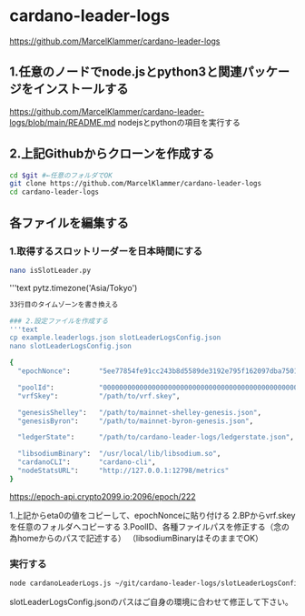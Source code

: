 # cardano-leader-logs
https://github.com/MarcelKlammer/cardano-leader-logs

## 1.任意のノードでnode.jsとpython3と関連パッケージをインストールする
https://github.com/MarcelKlammer/cardano-leader-logs/blob/main/README.md
nodejsとpythonの項目を実行する


## 2.上記Githubからクローンを作成する
```bash
cd $git #←任意のフォルダでOK
git clone https://github.com/MarcelKlammer/cardano-leader-logs
cd cardano-leader-logs
```

## 各ファイルを編集する

### 1.取得するスロットリーダーを日本時間にする
```bash
nano isSlotLeader.py
```
'''text
pytz.timezone('Asia/Tokyo')
```bash
33行目のタイムゾーンを書き換える

### 2.設定ファイルを作成する
'''text
cp example.leaderlogs.json slotLeaderLogsConfig.json
nano slotLeaderLogsConfig.json
```

```bash
{
  "epochNonce":       "5ee77854fe91cc243b8d5589de3192e795f162097dba7501f8d1b0d5d7546bd5",

  "poolId":           "00000000000000000000000000000000000000000000000000000000",
  "vrfSkey":          "/path/to/vrf.skey",

  "genesisShelley":   "/path/to/mainnet-shelley-genesis.json",
  "genesisByron":     "/path/to/mainnet-byron-genesis.json",

  "ledgerState":      "/path/to/cardano-leader-logs/ledgerstate.json",

  "libsodiumBinary":  "/usr/local/lib/libsodium.so",
  "cardanoCLI":       "cardano-cli",
  "nodeStatsURL":     "http://127.0.0.1:12798/metrics"
}
```
https://epoch-api.crypto2099.io:2096/epoch/222

1.上記からeta0の値をコピーして、epochNonceに貼り付ける
2.BPからvrf.skeyを任意のフォルダへコピーする
3.PoolID、各種ファイルパスを修正する（念の為homeからのパスで記述する）
（libsodiumBinaryはそのままでOK）

### 実行する
```bash
node cardanoLeaderLogs.js ~/git/cardano-leader-logs/slotLeaderLogsConfig.json
```
slotLeaderLogsConfig.jsonのパスはご自身の環境に合わせて修正して下さい。
